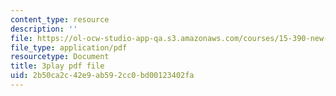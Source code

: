 ```yaml
---
content_type: resource
description: ''
file: https://ol-ocw-studio-app-qa.s3.amazonaws.com/courses/15-390-new-enterprises-spring-2013/2b50ca2c42e9ab592cc0bd00123402fa_IPDZFNh73Kw.pdf
file_type: application/pdf
resourcetype: Document
title: 3play pdf file
uid: 2b50ca2c-42e9-ab59-2cc0-bd00123402fa
---
```

